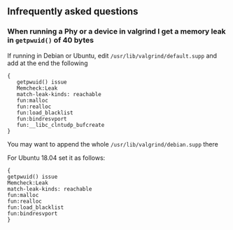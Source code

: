 ## Infrequently asked questions

### When running a Phy or a device in valgrind I get a memory leak in `getpwuid()` of 40 bytes

If running in Debian or Ubuntu, edit ```/usr/lib/valgrind/default.supp``` and add at the end the following

```
{
   getpwuid() issue
   Memcheck:Leak
   match-leak-kinds: reachable
   fun:malloc
   fun:realloc
   fun:load_blacklist
   fun:bindresvport
   fun:__libc_clntudp_bufcreate
}
```

You may want to append the whole ```/usr/lib/valgrind/debian.supp``` there


For Ubuntu 18.04 set it as follows:
```
{
getpwuid() issue
Memcheck:Leak
match-leak-kinds: reachable
fun:malloc
fun:realloc
fun:load_blacklist
fun:bindresvport
}
```